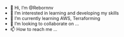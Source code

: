 - 👋 Hi, I’m @Rebornnv
- 👀 I’m interested in learning and developing my skills
- 🌱 I’m currently learning AWS, Terraforming
- 💞️ I’m looking to collaborate on ...
- 📫 How to reach me ...

<!---
Rebornnv/Rebornnv is a ✨ special ✨ repository because its `README.md` (this file) appears on your GitHub profile.
You can click the Preview link to take a look at your changes.
--->
